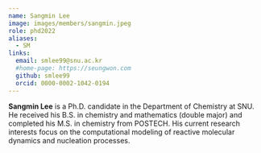 ```yaml
---
name: Sangmin Lee
image: images/members/sangmin.jpeg
role: phd2022
aliases:
  - SM
links: 
  email: smlee99@snu.ac.kr
  #home-page: https://seungwon.com
  github: smlee99
  orcid: 0000-0002-1042-0194
---
```


**Sangmin Lee** is a Ph.D. candidate in the Department of Chemistry at SNU. He received his B.S. in chemistry and mathematics (double major) and completed his M.S. in chemistry from POSTECH. His current research interests focus on the computational modeling of reactive molecular dynamics and nucleation processes.
